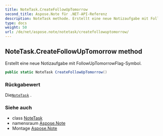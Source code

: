 ```yaml
---
title: NoteTask.CreateFollowUpTomorrow
second_title: Aspose.Note für .NET-API-Referenz
description: NoteTask methode. Erstellt eine neue Notizaufgabe mit FollowUpTomorrowFlagSymbol.
type: docs
weight: 50
url: /de/net/aspose.note/notetask/createfollowuptomorrow/
---
```

## NoteTask.CreateFollowUpTomorrow method

Erstellt eine neue Notizaufgabe mit FollowUpTomorrowFlag-Symbol.

```csharp
public static NoteTask CreateFollowUpTomorrow()
```

### Rückgabewert

Die[`NoteTask`](../) .

### Siehe auch

* class [NoteTask](../)
* namensraum [Aspose.Note](../../notetask/)
* Montage [Aspose.Note](../../../)


